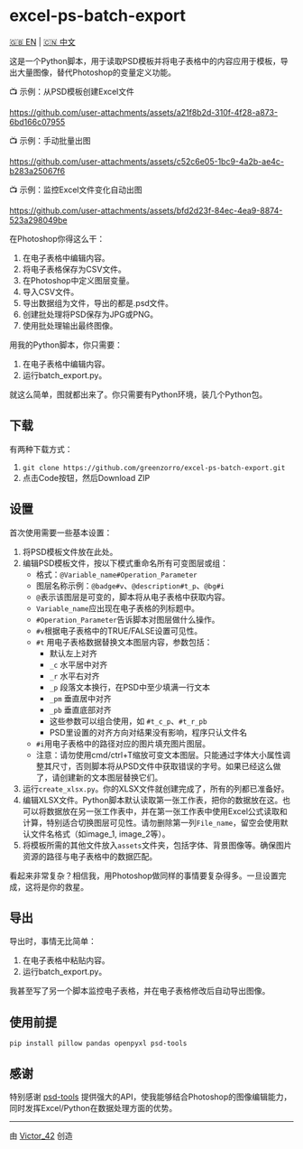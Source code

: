 # excel-ps-batch-export

[🇬🇧 EN](https://github.com/greenzorro/excel-ps-batch-export/blob/main/README.md) | [🇨🇳 中文](https://github.com/greenzorro/excel-ps-batch-export/blob/main/README_ZH_CN.md)

这是一个Python脚本，用于读取PSD模板并将电子表格中的内容应用于模板，导出大量图像，替代Photoshop的变量定义功能。

📺 示例：从PSD模板创建Excel文件

https://github.com/user-attachments/assets/a21f8b2d-310f-4f28-a873-6bd166c07955

📺 示例：手动批量出图

https://github.com/user-attachments/assets/c52c6e05-1bc9-4a2b-ae4c-b283a25067f6

📺 示例：监控Excel文件变化自动出图

https://github.com/user-attachments/assets/bfd2d23f-84ec-4ea9-8874-523a298049be

在Photoshop你得这么干：

1. 在电子表格中编辑内容。
2. 将电子表格保存为CSV文件。
3. 在Photoshop中定义图层变量。
4. 导入CSV文件。
5. 导出数据组为文件，导出的都是.psd文件。
6. 创建批处理将PSD保存为JPG或PNG。
7. 使用批处理输出最终图像。

用我的Python脚本，你只需要：

1. 在电子表格中编辑内容。
2. 运行batch_export.py。

就这么简单，图就都出来了。你只需要有Python环境，装几个Python包。

## 下载

有两种下载方式：

1. `git clone https://github.com/greenzorro/excel-ps-batch-export.git`
2. 点击Code按钮，然后Download ZIP

## 设置

首次使用需要一些基本设置：

1. 将PSD模板文件放在此处。
2. 编辑PSD模板文件，按以下模式重命名所有可变图层或组：
    - 格式：`@Variable_name#Operation_Parameter`
    - 图层名称示例：`@badge#v`、`@description#t_p`、`@bg#i`
    - `@`表示该图层是可变的，脚本将从电子表格中获取内容。
    - `Variable_name`应出现在电子表格的列标题中。
    - `#Operation_Parameter`告诉脚本对图层做什么操作。
    - `#v`根据电子表格中的TRUE/FALSE设置可见性。
    - `#t` 用电子表格数据替换文本图层内容，参数包括：
        - 默认左上对齐
        - `_c` 水平居中对齐
        - `_r` 水平右对齐
        - `_p` 段落文本换行，在PSD中至少填满一行文本
        - `_pm` 垂直居中对齐
        - `_pb` 垂直底部对齐
        - 这些参数可以组合使用，如 `#t_c_p`、`#t_r_pb`
        - PSD里设置的对齐方向对结果没有影响，程序只认文件名
    - `#i`用电子表格中的路径对应的图片填充图片图层。
    - 注意：请勿使用cmd/ctrl+T缩放可变文本图层。只能通过字体大小属性调整其尺寸，否则脚本将从PSD文件中获取错误的字号。如果已经这么做了，请创建新的文本图层替换它们。
3. 运行`create_xlsx.py`。你的XLSX文件就创建完成了，所有的列都已准备好。
4. 编辑XLSX文件。Python脚本默认读取第一张工作表，把你的数据放在这。也可以将数据放在另一张工作表中，并在第一张工作表中使用Excel公式读取和计算，特别适合切换图层可见性。请勿删除第一列`File_name`，留空会使用默认文件名格式（如image_1, image_2等）。
5. 将模板所需的其他文件放入`assets`文件夹，包括字体、背景图像等。确保图片资源的路径与电子表格中的数据匹配。

看起来非常复杂？相信我，用Photoshop做同样的事情要复杂得多。一旦设置完成，这将是你的救星。

## 导出

导出时，事情无比简单：

1. 在电子表格中粘贴内容。
2. 运行batch_export.py。

我甚至写了另一个脚本监控电子表格，并在电子表格修改后自动导出图像。

## 使用前提

```
pip install pillow pandas openpyxl psd-tools
```

## 感谢

特别感谢 [psd-tools](https://github.com/psd-tools/psd-tools) 提供强大的API，使我能够结合Photoshop的图像编辑能力，同时发挥Excel/Python在数据处理方面的优势。

---

由 [Victor_42](https://victor42.work/) 创造